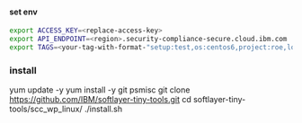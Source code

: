

#### set env
```sh
export ACCESS_KEY=<replace-access-key>
export API_ENDPOINT=<region>.security-compliance-secure.cloud.ibm.com
export TAGS=<your-tag-with-format-"setup:test,os:centos6,project:roe,location:us,role:ops">
```

### install 
yum update -y
yum install -y git psmisc
git clone https://github.com/IBM/softlayer-tiny-tools.git
cd softlayer-tiny-tools/scc_wp_linux/
./install.sh